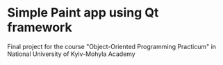 # Simple Paint app using Qt framework
Final project for the course "Object-Oriented Programming Practicum" in National University of Kyiv-Mohyla Academy
